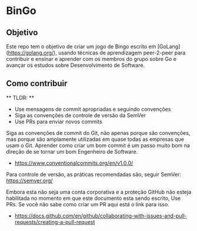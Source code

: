 # BinGo

## Objetivo

Este repo tem o objetivo de criar um jogo de Bingo escrito em [GoLang] (https://golang.org/), usando técnicas de aprendizagem peer-2-peer para contribuir e ensinar e aprender com os membros do grupo sobre Go e avançar os estudos sobre Desenvolvimento de Software.

## Como contribuir

** TLDR: **
- Use mensagens de commit apropriadas e seguindo convenções
- Siga as convenções de controle de versão da SemVer
- Use PRs para enviar novos commits


Siga as convenções de commit do Git, não apenas porque são convenções, mas porque são amplamente utilizadas em quase todas as empresas que usam o Git. Aprender como criar um bom commit é um passo muito bom na direção de se tornar um bom Engenheiro de Software.
- https://www.conventionalcommits.org/en/v1.0.0/

Para controle de versão, as práticas recomendadas são, seguir SemVer: https://semver.org/

Embora esta não seja uma conta corporativa e a proteção GitHub não esteja habilitada no momento em que este documento esta sendo escrito, Use PRs.
 Se você não sabe como criar um PR aqui está o link para isso.
 - https://docs.github.com/en/github/collaborating-with-issues-and-pull-requests/creating-a-pull-request
